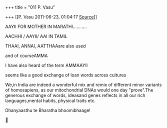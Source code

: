+++
title = "011 P. Vasu"

+++
[[P. Vasu	2011-06-23, 01:04:17 [Source](https://groups.google.com/g/samskrita/c/FIo_Yh-0Opg)]]



AAYII FOR MOTHER IN MARATHI...........



AACHHI / AAYII/ AAI IN TAMIL

THAAI, ANNAI, AATTHAAare also used



and of courseAMMA  

I have also heard of the term AMMAAYII



seems like a good exchange of loan words across cultures



We,in India are indeed a wonderful mix and remix of different minor variants of homosapiens, as our mitochondrial DNAs would one day "prove".The generous exchange of words, ideasand genes reflects in all our rich languages,mental habits, physical traits etc.



Dhanyaasthu te Bharatha bhoomibhaage!



